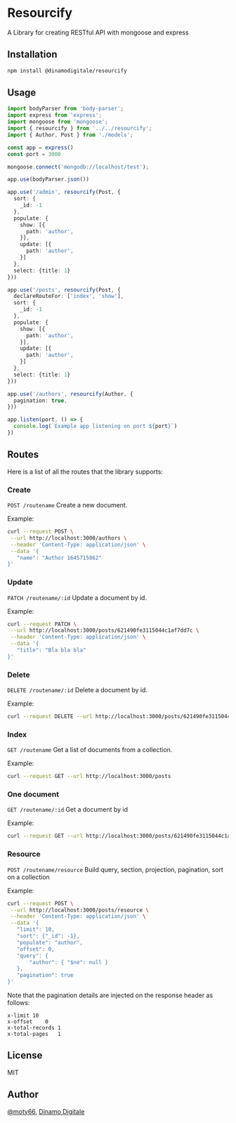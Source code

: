 # Resourcify

A Library for creating RESTful API with mongoose and express

## Installation

```bash
npm install @dinamodigitale/resourcify
```

## Usage

```typescript
import bodyParser from 'body-parser';
import express from 'express';
import mongoose from 'mongoose';
import { resourcify } from '../../resourcify';
import { Author, Post } from './models';

const app = express()
const port = 3000

mongoose.connect('mongodb://localhost/test');

app.use(bodyParser.json())

app.use('/admin', resourcify(Post, {
  sort: {
    _id: -1
  },
  populate: {
    show: [{
      path: 'author',
    }],
    update: [{
      path: 'author',
    }]
  },
  select: {title: 1}
}))

app.use('/posts', resourcify(Post, {
  declareRouteFor: ['index', 'show'],
  sort: {
    _id: -1
  },
  populate: {
    show: [{
      path: 'author',
    }],
    update: [{
      path: 'author',
    }]
  },
  select: {title: 1}
}))

app.use('/authors', resourcify(Author, {
  pagination: true,
}))

app.listen(port, () => {
  console.log(`Example app listening on port ${port}`)
})
```
## Routes 

Here is a list of all the routes that the library supports:

### Create 

 `POST /routename` Create a new document.

 Example:
 ```bash 
 curl --request POST \
  --url http://localhost:3000/authors \
  --header 'Content-Type: application/json' \
  --data '{
	"name": "Author 1645715862"
}'
 ```

### Update 

 `PATCH /routename/:id` Update a document by id.

 Example:
 ```bash 
curl --request PATCH \
  --url http://localhost:3000/posts/621490fe3115044c1af7dd7c \
  --header 'Content-Type: application/json' \
  --data '{
	"title": "Bla bla bla"
}'
 ```

### Delete 

 `DELETE /routename/:id` Delete a document by id.

 Example:
 ```bash 
curl --request DELETE --url http://localhost:3000/posts/621490fe3115044c1af7dd7c
 ```

### Index 

 `GET /routename` Get a list of documents from a collection.

 Example:
 ```bash 
curl --request GET --url http://localhost:3000/posts
 ```

### One document 

 `GET /routename/:id` Get a document by id

 Example:
 ```bash 
curl --request GET --url http://localhost:3000/posts/621490fe3115044c1af7dd7c
 ```

### Resource 

 `POST /routename/resource` Build query, section, projection, pagination, sort on a collection

 Example:
 ```bash 
curl --request POST \
  --url http://localhost:3000/posts/resource \
  --header 'Content-Type: application/json' \
  --data '{
	"limit": 10,
	"sort": {"_id": -1},
	"populate": "author",
	"offset": 0,
	"query": {
		"author": { "$ne": null }
	},
	"pagination": true
}'
 ```
Note that the pagination details are injected on the response header as follows:
```text
x-limit	10
x-offset	0
x-total-records	1
x-total-pages	1
```

## License

MIT

## Author

[@moty66](https://github.com/moty66),  [Dinamo Digitale](https://github.com/orgs/dinamodigitale/)